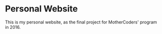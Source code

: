 # Personal Website
This is my personal website, as the final project for MotherCoders' program in 2016.
